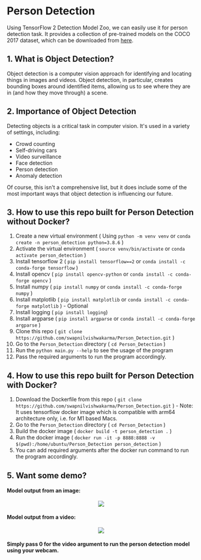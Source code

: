 # Person Detection

Using TensorFlow 2 Detection Model Zoo, we can easily use it for person detection task.
It provides a collection of pre-trained models on the COCO 2017 dataset, which can be downloaded from [here](https://github.com/tensorflow/models/blob/master/research/object_detection/g3doc/tf2_detection_zoo.md).

## 1. What is Object Detection?
Object detection is a computer vision approach for identifying and locating things in images and videos. Object detection, in particular, creates bounding boxes around identified items, allowing us to see where they are in (and how they move through) a scene.

## 2. Importance of Object Detection
Detecting objects is a critical task in computer vision. It's used in a variety of settings, including:
- Crowd counting
- Self-driving cars
- Video surveillance
- Face detection
- Person detection
- Anomaly detection

Of course, this isn't a comprehensive list, but it does include some of the most important ways that object detection is influencing our future.

## 3. How to use this repo built for Person Detection without Docker?
1. Create a new virtual environment ( Using `python -m venv venv` or `conda create -n person_detection python=3.8.6` )
2. Activate the virtual environment ( `source venv/bin/activate` or `conda activate person_detection` )
3. Install tensorflow 2 ( `pip install tensorflow==2` or `conda install -c conda-forge tensorflow` )
4. Install opencv ( `pip install opencv-python` or `conda install -c conda-forge opencv` )
5. Install numpy ( `pip install numpy` or `conda install -c conda-forge numpy` )
6. Install matplotlib ( `pip install matplotlib` or `conda install -c conda-forge matplotlib` ) - Optional
7. Install logging ( `pip install logging`)
8. Install argparse ( `pip install argparse` or `conda install -c conda-forge argparse` )
9. Clone this repo ( `git clone https://github.com/swapnilvishwakarma/Person_Detection.git` )
10. Go to the `Person_Detection` directory ( `cd Person_Detection` )
11. Run the `python main.py --help` to see the usage of the program
12. Pass the required arguments to run the program accordingly.

## 4. How to use this repo built for Person Detection with Docker?
1. Download the Dockerfile from this repo ( `git clone https://github.com/swapnilvishwakarma/Person_Detection.git` ) - Note: It uses tensorflow docker image which is compatible with arm64 architecture only, i.e. for M1 based Macs.
2. Go to the `Person_Detection` directory ( `cd Person_Detection` )
3. Build the docker image ( `docker build -t person_detection .` )
4. Run the docker image ( `docker run -it -p 8888:8888 -v $(pwd):/home/ubuntu/Person_Detection person_detection` )
5. You can add required arguments after the docker run command to run the program accordingly.

## 5. Want some demo?
#### Model output from an image:

<p align="center"> 
    <img src='https://github.com/swapnilvishwakarma/Person_Detection/blob/main/assets/Img.png'>
</p>

#### Model output from a video:

<p align="center"> 
    <img src="https://github.com/swapnilvishwakarma/Person_Detection/blob/main/assets/Vid.png">
</p>

#### Simply pass 0 for the video argument to run the person detection model using your webcam.